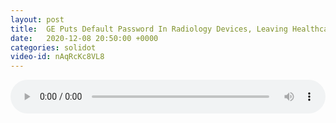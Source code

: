 ```yaml
---
layout: post
title:  GE Puts Default Password In Radiology Devices, Leaving Healthcare Networks Exposed
date:   2020-12-08 20:50:00 +0000
categories: solidot
video-id: nAqRcKc8VL8
---
```


<audio src="/assets/763f3544ee293c6029d18375a30b416b.mp3" style="width: 100%;" controls></audio>

